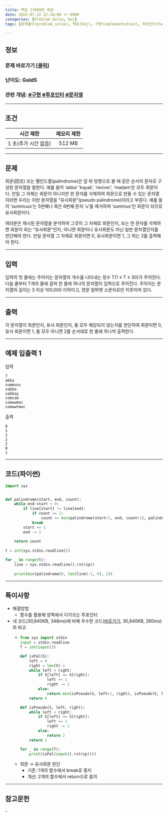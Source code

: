 ```yaml
---
title: 백준 17609번 회문
date: 2022-07-22 22:18:00 +/-0900
categories: [Problem_Solve, boj]
tags: [문제풀이(problem_solve), 백준(boj), 구현(implementation), 투포인터(two_pointer), 문자열(string)]

---
```

## 정보
### 문제 바로가기 [[클릭](https://www.acmicpc.net/problem/17609)] 
### 난이도: Gold5
### 관련 개념: [#구현](https://www.acmicpc.net/problemset?sort=ac_desc&algo=102) [#투포인터](https://www.acmicpc.net/problemset?sort=ac_desc&algo=80) [#문자열](https://www.acmicpc.net/problemset?sort=ac_desc&algo=158)

---
## 조건

시간 제한|메모리 제한
:---:|:---:
1 초(추가 시간 없음)|512 MB

---
## 문제
회문(回文) 또는 팰린드롬(palindrome)은 앞 뒤 방향으로 볼 때 같은 순서의 문자로 구성된 문자열을 말한다. 예를 들어 ‘abba’ ‘kayak’, ‘reviver’, ‘madam’은 모두 회문이다. 만일 그 자체는 회문이 아니지만 한 문자를 삭제하여 회문으로 만들 수 있는 문자열이라면 우리는 이런 문자열을 “유사회문”(pseudo palindrome)이라고 부른다. 예를 들어 ‘summuus’는 5번째나 혹은 6번째 문자 ‘u’를 제거하여 ‘summus’인 회문이 되므로 유사회문이다.

여러분은 제시된 문자열을 분석하여 그것이 그 자체로 회문인지, 또는 한 문자를 삭제하면 회문이 되는 “유사회문”인지, 아니면 회문이나 유사회문도 아닌 일반 문자열인지를 판단해야 한다. 만일 문자열 그 자체로 회문이면 0, 유사회문이면 1, 그 외는 2를 출력해야 한다. 

---
## 입력
입력의 첫 줄에는 주어지는 문자열의 개수를 나타내는 정수 T(1 ≤ T ≤ 30)가 주어진다. 다음 줄부터 T개의 줄에 걸쳐 한 줄에 하나의 문자열이 입력으로 주어진다. 주어지는 문자열의 길이는 3 이상 100,000 이하이고, 영문 알파벳 소문자로만 이루어져 있다.

---
## 출력
각 문자열이 회문인지, 유사 회문인지, 둘 모두 해당되지 않는지를 판단하여 회문이면 0, 유사 회문이면 1, 둘 모두 아니면 2를 순서대로 한 줄에 하나씩 출력한다.

---
## 예제 입출력 1
입력
```
7
abba
summuus
xabba
xabbay
comcom
comwwmoc
comwwtmoc
```

출력
```
0
1
1
2
2
0
1
```

---
## 코드(파이썬)
```python
import sys


def palindrome(start, end, count):
    while end-start > 0:
        if line[start] != line[end]:
            if count <= 1:
                count += min(palindrome(start+1, end, count+1), palindrome(start, end-1, count+1))
            break
        start += 1
        end -= 1
        
    return count
        
t = int(sys.stdin.readline())

for _ in range(t):
    line = sys.stdin.readline().rstrip()
    
    print(min(palindrome(0, len(line)-1, 0), 2))

```

---
## 특이사항
- 해결방법
  - 함수를 활용해 양쪽에서 다가오는 투포인터
- 내 코드(30,840KB, 348ms)에 비해 우수한 코드([바로가기](https://www.acmicpc.net/source/46614100), 30,840KB, 260ms)와 비교
  - ```python
    from sys import stdin
    input = stdin.readline
    T = int(input())

    def isPal(S):
        left = 0
        right = len(S)-1
        while left < right:
            if S[left] == S[right]:
                left += 1
                right -= 1
            else:
                return min(isPseudo(S, left+1, right), isPseudo(S, left, right-1))
        return 0

    def isPseudo(S, left, right):
        while left < right:
            if S[left] == S[right]:
                left += 1
                right -= 1
            else:
                return 2
        return 1

    for _ in range(T):
        print(isPal(input().rstrip()))
    ```
  - 회문 → 유사회문 판단
    - 기존: 1개의 함수에서 break로 중지
    - 개선: 2개의 함수에서 return으로 중지

---
## 참고문헌
\-
